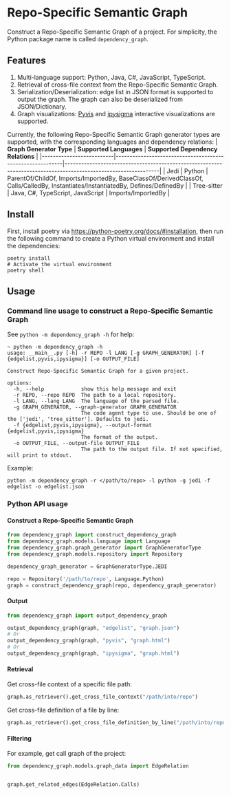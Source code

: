 # Repo-Specific Semantic Graph

Construct a Repo-Specific Semantic Graph of a project. For simplicity, the Python package name is called `dependency_graph`.

## Features

1. Multi-language support: Python, Java, C#, JavaScript, TypeScript.
2. Retrieval of cross-file context from the Repo-Specific Semantic Graph.
3. Serialization/Deserialization: edge list in JSON format is supported to output the graph. The graph can also be deserialized from JSON/Dictionary.
4. Graph visualizations: [Pyvis](https://pyvis.readthedocs.io/en/latest/) and [ipysigma](https://github.com/medialab/ipysigma) interactive visualizations are supported.

Currently, the following Repo-Specific Semantic Graph generator types are supported, with the corresponding languages and dependency relations:
| **Graph Generator Type** | **Supported Languages**                                   | **Supported Dependency Relations**                                                                            |
|--------------------------|-----------------------------------------------------------|----------------------------------------------------------------------------------------------------------------|
| Jedi                     | Python                                                    | ParentOf/ChildOf, Imports/ImportedBy, BaseClassOf/DerivedClassOf, Calls/CalledBy, Instantiates/InstantiatedBy, Defines/DefinedBy |
| Tree-sitter              | Java, C#, TypeScript, JavaScript                          | Imports/ImportedBy                                                                                            |

## Install

First, install poetry via <https://python-poetry.org/docs/#installation>, then run the following command to create a Python virtual environment and install the dependencies:

```shell
poetry install
# Activate the virtual environment
poetry shell
```

## Usage

### Command line usage to construct a Repo-Specific Semantic Graph

See `python -m dependency_graph -h` for help:

```shell
~ python -m dependency_graph -h
usage: __main__.py [-h] -r REPO -l LANG [-g GRAPH_GENERATOR] [-f {edgelist,pyvis,ipysigma}] [-o OUTPUT_FILE]

Construct Repo-Specific Semantic Graph for a given project.

options:
  -h, --help            show this help message and exit
  -r REPO, --repo REPO  The path to a local repository.
  -l LANG, --lang LANG  The language of the parsed file.
  -g GRAPH_GENERATOR, --graph-generator GRAPH_GENERATOR
                        The code agent type to use. Should be one of the ['jedi', 'tree_sitter']. Defaults to jedi.
  -f {edgelist,pyvis,ipysigma}, --output-format {edgelist,pyvis,ipysigma}
                        The format of the output.
  -o OUTPUT_FILE, --output-file OUTPUT_FILE
                        The path to the output file. If not specified, will print to stdout.
```

Example:

```shell
python -m dependency_graph -r </path/to/repo> -l python -g jedi -f edgelist -o edgelist.json
```

### Python API usage

#### Construct a Repo-Specific Semantic Graph

```python
from dependency_graph import construct_dependency_graph
from dependency_graph.models.language import Language
from dependency_graph.graph_generator import GraphGeneratorType
from dependency_graph.models.repository import Repository

dependency_graph_generator = GraphGeneratorType.JEDI

repo = Repository('/path/to/repo', Language.Python)
graph = construct_dependency_graph(repo, dependency_graph_generator)
```

#### Output

```python
from dependency_graph import output_dependency_graph

output_dependency_graph(graph, "edgelist", "graph.json")
# Or
output_dependency_graph(graph, "pyvis", "graph.html")
# Or
output_dependency_graph(graph, "ipysigma", "graph.html")
```

#### Retrieval

Get cross-file context of a specific file path:

```python
graph.as_retriever().get_cross_file_context("/path/into/repo")
```

Get cross-file definition of a file by line:

```python
graph.as_retriever().get_cross_file_definition_by_line("/path/into/repo")
```

#### Filtering

For example, get call graph of the project:

```python
from dependency_graph.models.graph_data import EdgeRelation


graph.get_related_edges(EdgeRelation.Calls)
```
